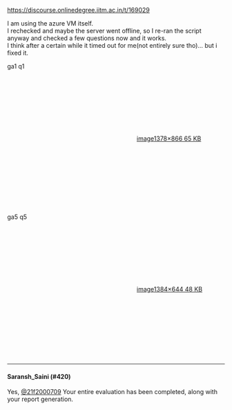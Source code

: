 https://discourse.onlinedegree.iitm.ac.in/t/169029

I am using the azure VM itself.<br/>
I rechecked and maybe the server went offline, so I re-ran the script anyway and checked a few questions now and it works.<br/>
I think after a certain while it timed out for me(not entirely sure tho)… but i fixed it.</p>
<p>ga1 q1<br/>
<div class="lightbox-wrapper"><a class="lightbox" data-download-href="/uploads/short-url/gutnxOSZpMNLYR0ikv1zixHs3OS.png?dl=1" href="https://europe1.discourse-cdn.com/flex013/uploads/iitm/original/3X/7/3/7394a5257884162f7de2da5edebfea971446cd0e.png" rel="noopener nofollow ugc" title="image"><div class="meta"><svg aria-hidden="true" class="fa d-icon d-icon-far-image svg-icon"><use href="#far-image"></use></svg><span class="filename">image</span><span class="informations">1378×866 65 KB</span><svg aria-hidden="true" class="fa d-icon d-icon-discourse-expand svg-icon"><use href="#discourse-expand"></use></svg></div></a></div></p>
<p>ga5 q5<br/>
<div class="lightbox-wrapper"><a class="lightbox" data-download-href="/uploads/short-url/maFVYUETrFzSJRdiTKkqqEPXnDP.png?dl=1" href="https://europe1.discourse-cdn.com/flex013/uploads/iitm/original/3X/9/b/9b64c8881a11f6110514f83dabb9e733f46865d9.png" rel="noopener nofollow ugc" title="image"><div class="meta"><svg aria-hidden="true" class="fa d-icon d-icon-far-image svg-icon"><use href="#far-image"></use></svg><span class="filename">image</span><span class="informations">1384×644 48 KB</span><svg aria-hidden="true" class="fa d-icon d-icon-discourse-expand svg-icon"><use href="#discourse-expand"></use></svg></div></a></div></p><hr>

<h4>Saransh_Saini (#420)</h4>
<p>Yes, <a class="mention" href="/u/21f2000709">@21f2000709</a> Your entire evaluation has been completed, along with your report generation.